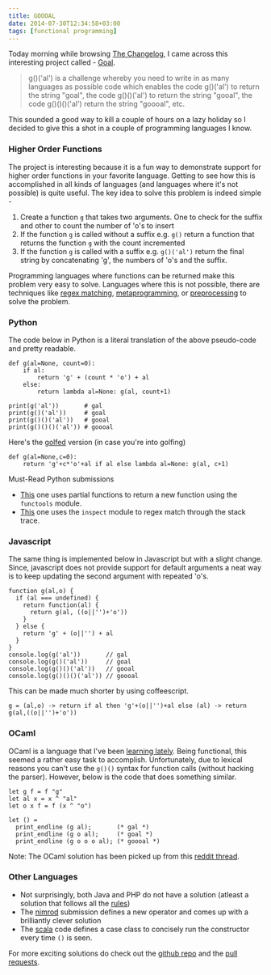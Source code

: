 ```yaml
---
title: GOOOAL
date: 2014-07-30T12:34:58+03:00
tags: [functional programming]
---
```


Today morning while browsing [The Changelog](http://thechangelog.com/can-your-favorite-programming-language-score-a-goal/), I came across this interesting project called - [Goal](https://github.com/eatnumber1/goal).

> g()('al') is a challenge whereby you need to write in as many languages as possible code which enables the code g()('al') to return the string "goal", the code g()()('al') to return the string "gooal", the code g()()()('al') return the string "goooal", etc.

This sounded a good way to kill a couple of hours on a lazy holiday so I decided to give this a shot in a couple of programming languages I know.

### Higher Order Functions 
The project is interesting because it is a fun way to demonstrate support for higher order functions in your favorite language. Getting to see how this is accomplished in all kinds of languages (and languages where it's not possible) is quite useful. The key idea to solve this problem is indeed simple -

1. Create a function `g` that takes two arguments. One to check for the suffix and other to count the number of 'o's to insert
2. If the function `g` is called without a suffix e.g. `g()` return a function that returns the function `g` with the count incremented
3. If the function `g` is called with a suffix e.g. `g()('al')` return the final string by concatenating 'g', the numbers of 'o's and the suffix.

Programming languages where functions can be returned make this problem very easy to solve. Languages where this is not possible, there are techniques like [regex matching](https://github.com/eatnumber1/goal/blob/dff31f6544c619d897477dc4b1d23c707cadbc0c/solutions/complete/zsh/o11c/goal.zsh#L10-L11), [metaprogramming](https://github.com/eatnumber1/goal/blob/dff31f6544c619d897477dc4b1d23c707cadbc0c/solutions/complete/ruby/mastfish/goal.rb#L2-L5), or [preprocessing](https://github.com/eatnumber1/goal/blob/dff31f6544c619d897477dc4b1d23c707cadbc0c/solutions/complete/c/tolmasky/goal.c#L14-L17) to solve the problem.

### Python
The code below in Python is a literal translation of the above pseudo-code and pretty readable.

```
def g(al=None, count=0):
    if al:
        return 'g' + (count * 'o') + al
    else:
        return lambda al=None: g(al, count+1)

print(g('al'))       # gal
print(g()('al'))     # goal
print(g()()('al'))   # gooal
print(g()()()('al')) # goooal
```


Here's the [golfed](https://en.wikipedia.org/wiki/Code_golf) version (in case you're into golfing)
```
def g(al=None,c=0):
    return 'g'+c*'o'+al if al else lambda al=None: g(al, c+1)
```

Must-Read Python submissions 

- [This](https://github.com/eatnumber1/goal/blob/master/solutions/complete/python/panzi/goal.py) one uses partial functions to return a new function using the `functools` module.
- [This](https://github.com/eatnumber1/goal/blob/master/solutions/complete/python/orf/goal.py) one uses the `inspect` module to regex match through the stack trace.


### Javascript
The same thing is implemented below in Javascript but with a slight change. Since, javascript does not provide support for default arguments a neat way is to keep updating the second argument with repeated 'o's.
```
function g(al,o) {
  if (al === undefined) {
    return function(al) {
      return g(al, ((o||'')+'o'))
    }
  } else {
    return 'g' + (o||'') + al
  }
}
console.log(g('al'))       // gal
console.log(g()('al'))     // goal
console.log(g()()('al'))   // gooal
console.log(g()()()('al')) // goooal
```

This can be made much shorter by using coffeescript.
```
g = (al,o) -> return if al then 'g'+(o||'')+al else (al) -> return g(al,((o||'')+'o'))
```

### OCaml
OCaml is a language that I've been [learning lately](https://github.com/prakhar1989/ocaml-experiments). Being functional, this seemed a rather easy task to accomplish. Unfortunately, due to lexical reasons you can't use the `g()()` syntax for function calls (without hacking the parser). However, below is the code that does something similar.
```
let g f = f "g"
let al x = x ^ "al"
let o x f = f (x ^ "o")

let () =
  print_endline (g al);       (* gal *)
  print_endline (g o al);     (* goal *)
  print_endline (g o o o al); (* goooal *)
```

Note: The OCaml solution has been picked up from this [reddit thread](http://www.reddit.com/r/programming/comments/2btrvt/gal/cj8yj2k).

### Other Languages
- Not surprisingly, both Java and PHP do not have a solution (atleast a solution that follows all the [rules](https://github.com/eatnumber1/goal#rules))
- The [nimrod](https://github.com/eatnumber1/goal/blob/master/solutions/complete/nimrod/dom96/goal.nim) submission defines a new operator and comes up with a brilliantly clever solution
- The [scala](https://github.com/eatnumber1/goal/blob/master/solutions/complete/scala/lopopolo/goal.scala) code defines a case class to concisely run the constructor every time `()` is seen.

For more exciting solutions do check out the [github repo](https://github.com/eatnumber1/goal#previous-solutions) and the [pull requests](https://github.com/eatnumber1/goal/pulls).
